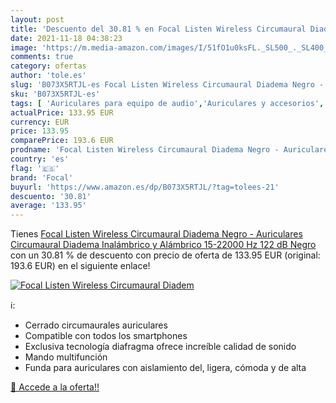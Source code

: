 ```yaml
---
layout: post
title: 'Descuento del 30.81 % en Focal Listen Wireless Circumaural Diadem'
date: 2021-11-18 04:38:23
image: 'https://m.media-amazon.com/images/I/51fO1u0ksFL._SL500_._SL400_.jpg'
comments: true
category: ofertas
author: 'tole.es'
slug: 'B073X5RTJL-es Focal Listen Wireless Circumaural Diadema Negro -...'
sku: 'B073X5RTJL-es'
tags: [ 'Auriculares para equipo de audio','Auriculares y accesorios','Electrónica','auriculares','focal', ]
actualPrice: 133.95 EUR
currency: EUR
price: 133.95
comparePrice: 193.6 EUR
prodname: 'Focal Listen Wireless Circumaural Diadema Negro - Auriculares  Circumaural  Diadema  Inalámbrico y Alámbrico  15-22000 Hz  122 dB  Negro '
country: 'es'
flag: '🇪🇸'
brand: 'Focal'
buyurl: 'https://www.amazon.es/dp/B073X5RTJL/?tag=tolees-21'
descuento: '30.81'
average: '133.95'
---
```


Tienes [Focal Listen Wireless Circumaural Diadema Negro - Auriculares  Circumaural  Diadema  Inalámbrico y Alámbrico  15-22000 Hz  122 dB  Negro ](https://www.amazon.es/dp/B073X5RTJL/?tag=tolees-21) con un 30.81 % de descuento con precio de oferta de 133.95 EUR (original: 193.6 EUR) en el siguiente enlace!

[![Focal Listen Wireless Circumaural Diadem](https://m.media-amazon.com/images/I/51fO1u0ksFL._SL500_._SL400_.jpg)](https://www.amazon.es/dp/B073X5RTJL/?tag=tolees-21)

ℹ️:

- Cerrado circumaurales auriculares
- Compatible con todos los smartphones
- Exclusiva tecnología diafragma ofrece increíble calidad de sonido
- Mando multifunción
- Funda para auriculares con aislamiento del, ligera, cómoda y de alta

[🛒 Accede a la oferta!!](https://www.amazon.es/dp/B073X5RTJL/?tag=tolees-21)
